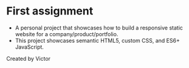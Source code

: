 # First assignment

- A personal project that showcases how to build a responsive static website for a company/product/portfolio.
- This project showcases semantic HTML5, custom CSS, and ES6+ JavaScript. 

Created by Victor

